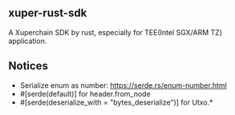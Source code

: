 ## xuper-rust-sdk

A Xuperchain SDK by rust, especially for TEE(Intel SGX/ARM TZ) application.


## Notices

* Serialize enum as number: https://serde.rs/enum-number.html
* #[serde(default)]  for header.from_node
* #[serde(deserialize_with = "bytes_deserialize")] for Utxo.*

